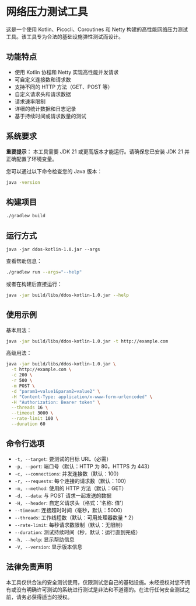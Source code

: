 # 网络压力测试工具

这是一个使用 Kotlin、Picocli、Coroutines 和 Netty 构建的高性能网络压力测试工具。该工具专为合法的基础设施弹性测试而设计。

## 功能特点

- 使用 Kotlin 协程和 Netty 实现高性能并发请求
- 可自定义连接数和请求数
- 支持不同的 HTTP 方法（GET、POST 等）
- 自定义请求头和请求数据
- 请求速率限制
- 详细的统计数据和日志记录
- 基于持续时间或请求数量的测试

## 系统要求

**重要提示：** 本工具需要 JDK 21 或更高版本才能运行。请确保您已安装 JDK 21 并正确配置了环境变量。

您可以通过以下命令检查您的 Java 版本：

```bash
java -version
```

## 构建项目

```bash
./gradlew build
```

## 运行方式
```
java -jar ddos-kotlin-1.0.jar --args
```
查看帮助信息：

```bash
./gradlew run --args="--help"
```

或者在构建后直接运行：

```bash
java -jar build/libs/ddos-kotlin-1.0.jar --help
```

## 使用示例

基本用法：

```bash
java -jar build/libs/ddos-kotlin-1.0.jar -t http://example.com
```

高级用法：

```bash
java -jar build/libs/ddos-kotlin-1.0.jar \
  -t http://example.com \
  -c 200 \
  -r 500 \
  -m POST \
  -d "param1=value1&param2=value2" \
  -H "Content-Type: application/x-www-form-urlencoded" \
  -H "Authorization: Bearer token" \
  --threads 16 \
  --timeout 3000 \
  --rate-limit 100 \
  --duration 60
```

## 命令行选项

- `-t, --target`: 要测试的目标 URL（必需）
- `-p, --port`: 端口号（默认：HTTP 为 80，HTTPS 为 443）
- `-c, --connections`: 并发连接数（默认：100）
- `-r, --requests`: 每个连接的请求数（默认：100）
- `-m, --method`: 使用的 HTTP 方法（默认：GET）
- `-d, --data`: 与 POST 请求一起发送的数据
- `-H, --header`: 自定义请求头（格式：'名称: 值'）
- `--timeout`: 连接超时时间（毫秒，默认：5000）
- `--threads`: 工作线程数（默认：可用处理器数量 * 2）
- `--rate-limit`: 每秒请求数限制（默认：无限制）
- `--duration`: 测试持续时间（秒，默认：运行直到完成）
- `-h, --help`: 显示帮助信息
- `-V, --version`: 显示版本信息

## 法律免责声明

本工具仅供合法的安全测试使用，仅限测试您自己的基础设施。未经授权对您不拥有或没有明确许可测试的系统进行测试是非法和不道德的。在进行任何安全测试之前，请务必获得适当的授权。
